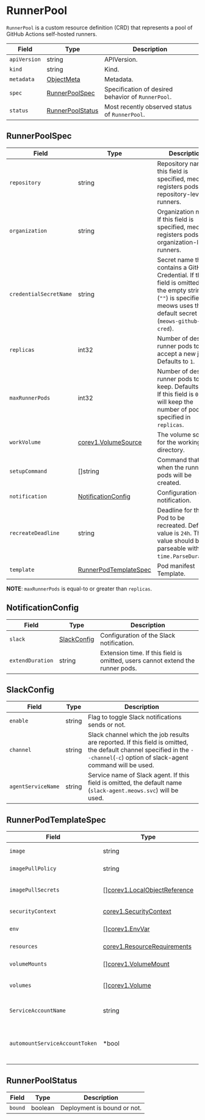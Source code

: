 # RunnerPool

`RunnerPool` is a custom resource definition (CRD) that represents a pool of
GitHub Actions self-hosted runners.

| Field        | Type                                  | Description                                        |
| ------------ | ------------------------------------- | -------------------------------------------------- |
| `apiVersion` | string                                | APIVersion.                                        |
| `kind`       | string                                | Kind.                                              |
| `metadata`   | [ObjectMeta][]                        | Metadata.                                          |
| `spec`       | [RunnerPoolSpec](#RunnerPoolSpec)     | Specification of desired behavior of `RunnerPool`. |
| `status`     | [RunnerPoolStatus](#RunnerPoolStatus) | Most recently observed status of `RunnerPool`.     |

## RunnerPoolSpec

| Field                  | Type                                            | Description                                                                                                                                                                |
| ---------------------- | ----------------------------------------------- | -------------------------------------------------------------------------------------------------------------------------------------------------------------------------- |
| `repository`           | string                                          | Repository name. If this field is specified, meows registers pods as repository-level runners.                                                                             |
| `organization`         | string                                          | Organization name. If this field is specified, meows registers pods as organization-level runners.                                                                         |
| `credentialSecretName` | string                                          | Secret name that contains a GitHub Credential. If this field is omitted or the empty string (`""`) is specified, meows uses the default secret name (`meows-github-cred`). |
| `replicas`             | int32                                           | Number of desired runner pods to accept a new job. Defaults to `1`.                                                                                                        |
| `maxRunnerPods`        | int32                                           | Number of desired runner pods to keep. Defaults to `0`. If this field is `0`, it will keep the number of pods specified in `replicas`.                                     |
| `workVolume`           | [corev1.VolumeSource][]                         | The volume source for the working directory.                                                                                                                               |
| `setupCommand`         | []string                                        | Command that runs when the runner pods will be created.                                                                                                                    |
| `notification`         | [NotificationConfig](#NotificationConfig)       | Configuration of the notification.                                                                                                                                         |
| `recreateDeadline`     | string                                          | Deadline for the Pod to be recreated. Default value is `24h`. This value should be parseable with `time.ParseDuration`.                                                    |
| `template`             | [RunnerPodTemplateSpec](#RunnerPodTemplateSpec) | Pod manifest Template.                                                                                                                                                     |

**NOTE**: `maxRunnerPods` is equal-to or greater than `replicas`.

## NotificationConfig

| Field            | Type                        | Description                                                                    |
| ---------------- | --------------------------- | ------------------------------------------------------------------------------ |
| `slack`          | [SlackConfig](#SlackConfig) | Configuration of the Slack notification.                                       |
| `extendDuration` | string                      | Extension time. If this field is omitted, users cannot extend the runner pods. |

## SlackConfig

| Field              | Type   | Description                                                                                                                                                                    |
| ------------------ | ------ | ------------------------------------------------------------------------------------------------------------------------------------------------------------------------------ |
| `enable`           | string | Flag to toggle Slack notifications sends or not.                                                                                                                               |
| `channel`          | string | Slack channel which the job results are reported. If this field is omitted, the default channel specified in the `--channel`(`-c`) option of slack-agent command will be used. |
| `agentServiceName` | string | Service name of Slack agent. If this field is omitted, the default name (`slack-agent.meows.svc`) will be used.                                                                |

## RunnerPodTemplateSpec

| Field                          | Type                                | Description                                                                                                        |
| ------------------------------ | ----------------------------------- | ------------------------------------------------------------------------------------------------------------------ |
| `image`                        | string                              | Docker image name for the runner container.                                                                        |
| `imagePullPolicy`              | string                              | Image pull policy for the runner container.                                                                        |
| `imagePullSecrets`             | \[\][corev1.LocalObjectReference][] | List of secret names in the same namespace to use for pulling any of the images.                                   |
| `securityContext`              | [corev1.SecurityContext][]          | Security options for the runner container.                                                                         |
| `env`                          | \[\][corev1.EnvVar][]               | List of environment variables to set in the runner container.                                                      |
| `resources`                    | [corev1.ResourceRequirements][]     | Compute Resources required by the runner container.                                                                |
| `volumeMounts`                 | \[\][corev1.VolumeMount][]          | Pod volumes to mount into the runner container's filesystem.                                                       |
| `volumes`                      | \[\][corev1.Volume][]               | List of volumes that can be mounted by containers belonging to the pod.                                            |
| `ServiceAccountName`           | string                              | Name of the service account that the Pod use. (default value is "default")                                         |
| `automountServiceAccountToken` | *bool                               | AutomountServiceAccountToken indicates whether a service account token should be automatically mounted to the pod. |

## RunnerPoolStatus

| Field   | Type    | Description                 |
| ------- | ------- | --------------------------- |
| `bound` | boolean | Deployment is bound or not. |

[ObjectMeta]: https://kubernetes.io/docs/reference/generated/kubernetes-api/v1.20/#objectmeta-v1-meta
[corev1.LocalObjectReference]: https://kubernetes.io/docs/reference/generated/kubernetes-api/v1.20/#localobjectreference-v1-core
[corev1.SecurityContext]: https://kubernetes.io/docs/reference/generated/kubernetes-api/v1.20/#securitycontext-v1-core
[corev1.EnvVar]: https://kubernetes.io/docs/reference/generated/kubernetes-api/v1.20/#envvar-v1-core
[corev1.ResourceRequirements]: https://kubernetes.io/docs/reference/generated/kubernetes-api/v1.20/#resourcerequirements-v1-core
[corev1.VolumeSource]: https://pkg.go.dev/k8s.io/api/core/v1#VolumeSource
[corev1.VolumeMount]: https://kubernetes.io/docs/reference/generated/kubernetes-api/v1.20/#volumemount-v1-core
[corev1.Volume]: https://kubernetes.io/docs/reference/generated/kubernetes-api/v1.20/#volume-v1-core
